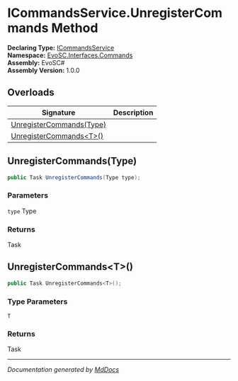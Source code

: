 ﻿<!--  
  <auto-generated>   
    The contents of this file were generated by a tool.  
    Changes to this file may be list if the file is regenerated  
  </auto-generated>   
-->

# ICommandsService.UnregisterCommands Method

**Declaring Type:** [ICommandsService](../index.md)  
**Namespace:** [EvoSC.Interfaces.Commands](../../index.md)  
**Assembly:** EvoSC\#  
**Assembly Version:** 1.0.0

## Overloads

| Signature                                           | Description |
| --------------------------------------------------- | ----------- |
| [UnregisterCommands(Type)](#unregistercommandstype) |             |
| [UnregisterCommands\<T\>()](#unregistercommandst)   |             |

## UnregisterCommands(Type)

```csharp
public Task UnregisterCommands(Type type);
```

### Parameters

`type`  Type

### Returns

Task

## UnregisterCommands\<T\>()

```csharp
public Task UnregisterCommands<T>();
```

### Type Parameters

`T`

### Returns

Task

___

*Documentation generated by [MdDocs](https://github.com/ap0llo/mddocs)*
